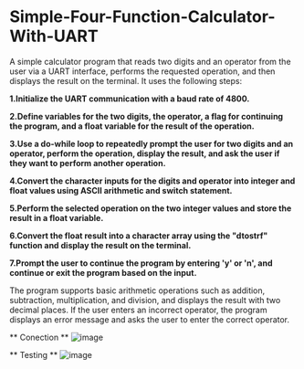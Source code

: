 # Simple-Four-Function-Calculator-With-UART
A simple calculator program that reads two digits and an operator from the user via a UART interface, performs the requested operation, and then displays the result on the terminal. It uses the following steps:

**1.Initialize the UART communication with a baud rate of 4800.**

**2.Define variables for the two digits, the operator, a flag for continuing the program, and a float variable for the result of the operation.**

**3.Use a do-while loop to repeatedly prompt the user for two digits and an operator, perform the operation, display the result, and ask the user if they want to perform another operation.**

**4.Convert the character inputs for the digits and operator into integer and float values using ASCII arithmetic and switch statement.**

**5.Perform the selected operation on the two integer values and store the result in a float variable.**

**6.Convert the float result into a character array using the "dtostrf" function and display the result on the terminal.**

**7.Prompt the user to continue the program by entering 'y' or 'n', and continue or exit the program based on the input.**

The program supports basic arithmetic operations such as addition, subtraction, multiplication, and division, and displays the result with two decimal places. If the user enters an incorrect operator, the program displays an error message and asks the user to enter the correct operator.

** Conection **
![image](https://user-images.githubusercontent.com/103974340/232324741-eac0eefa-f0a7-47f6-9478-529be874c830.png)


** Testing  **
![image](https://user-images.githubusercontent.com/103974340/232324770-49d4bd46-d432-401a-88e0-a375aa2c305b.png)
